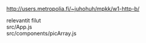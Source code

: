 http://users.metropolia.fi/~juhohuh/mpkk/w1-http-b/

relevantit filut <br>
src/App.js <br>
src/components/picArray.js
